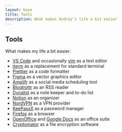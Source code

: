 ```yaml
---
layout: base
title: Tools
description: What makes Andrey’s life a bit easier
---
```


## Tools

What makes my life a bit easier:

* [VS Code](https://code.visualstudio.com) and occasionally [vim](https://www.vim.org) as a text editor
* [iterm](https://www.iterm2.com) as a replacement for standard terminal
* [Prettier](https://prettier.io) as a code formatter
* [Figma](https://www.figma.com) as a vector graphics editor
* [Amplifr](https://amplifr.com) as a social media scheduling tool
* [Blogtrottr](https://blogtrottr.com) as an RSS reader
* [Dynalist](http://dynalist.io/) as a note keeper and to-do list
* [Notion](https://www.notion.so) as an organizer
* [NordVPN](https://nordvpn.com) as a VPN provider
* [KeePassX](https://www.keepassx.org/) as a password manager
* [Firefox](https://www.mozilla.org/firefox/) as a browser
* [OpenOffice](https://www.openoffice.org/) and [Google Docs](https://docs.google.com) as an office suite
* [Cryptomator](http://cryptomator.org/) as a file encryption software
